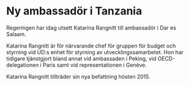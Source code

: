 # Ny ambassadör i Tanzania

Regeringen har idag utsett Katarina Rangnitt till ambassadör i Dar es Salaam.


Katarina Rangnitt är för närvarande chef för gruppen för budget och styrning vid UD:s enhet för styrning av utvecklingssamarbetet. Hon har tidigare tjänstgjort bland annat vid ambassaden i Peking, vid OECD\-delegationen i Paris samt vid representationen i Genève.

Katarina Rangnitt tillträder sin nya befattning hösten 2015\.
